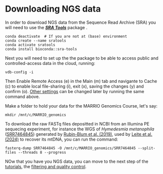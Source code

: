 # Downloading NGS data

In order to download NGS data from the Sequence Read Archive (SRA) you will need to use the [***SRA Tools***](https://github.com/ncbi/sra-tools) package .

```
conda deactivate  # If you are not at (base) environment
conda create --name sratools
conda activate sratools
conda install bioconda::sra-tools
```

Next you will need to set up the the package to be able to access public and controlled-access data in the cloud, running:

```
vdb-config -i
```

Then Enable Remote Access (e) in the Main (m) tab and navigante to Cache (c) to enable local file-sharing (i), exit (x), saving the changes (y) and confirm (o). [Other settings](https://github.com/ncbi/sra-tools/wiki/03.-Quick-Toolkit-Configuration) can be changed later by running the same command above.


Make a folder to hold your data for the MARRIO Genomics Course, let's say:

```
mkdir /mnt/c/MARRIO_genomics
```

To download the raw FASTq files depositted in NCBI from an Illumina PE sequecing experiment, for instance the WGS of *Hymedesmia metanophila* ([SRR7464845](https://www.ncbi.nlm.nih.gov/sra/?term=SRR7464845)) generated by [Rubin-Blum et al. (2019)](https://doi.org/10.1038/s41396-019-0346-7), used by [Leite et al. (2024)](https://doi.org/10.1007/s12041-024-01485-7) to recover its mtDNA, you can run the command:

```
fasterq-dump SRR7464845 -O /mnt/c/MARRIO_genomics/SRR7464845 --split-files --threads 8 --progress
```

NOw that you have you NGS data, you can move to the next step of the [tutorials](https://github.com/depaulats/MARRIO_genomics/blob/main/tutorials.md), the [filtering and quality control](https://github.com/depaulats/MARRIO_genomics/blob/main/clean.md).
